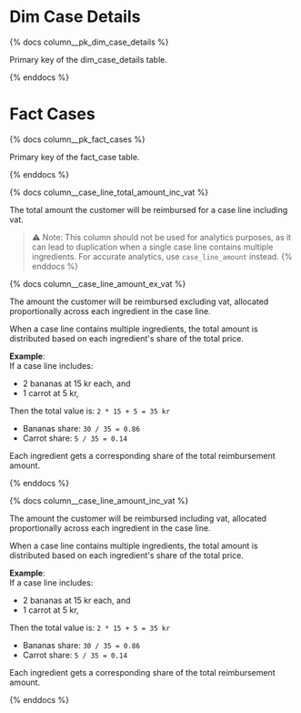 # Dim Case Details
{% docs column__pk_dim_case_details %}

Primary key of the dim_case_details table.

{% enddocs %}

# Fact Cases
{% docs column__pk_fact_cases %}

Primary key of the fact_case table.

{% enddocs %}

{% docs column__case_line_total_amount_inc_vat %}

The total amount the customer will be reimbursed for a case line including vat. 

> ⚠️ Note: This column should not be used for analytics purposes, as it can lead to duplication when a single case line contains multiple ingredients. For accurate analytics, use `case_line_amount` instead.
{% enddocs %}

{% docs column__case_line_amount_ex_vat %}

The amount the customer will be reimbursed excluding vat, allocated proportionally across each ingredient in the case line.

When a case line contains multiple ingredients, the total amount is distributed based on each ingredient's share of the total price.

**Example**:  
If a case line includes:
- 2 bananas at 15 kr each, and  
- 1 carrot at 5 kr,  

Then the total value is: `2 * 15 + 5 = 35 kr`  
- Bananas share: `30 / 35 = 0.86`  
- Carrot share: `5 / 35 = 0.14`

Each ingredient gets a corresponding share of the total reimbursement amount.

{% enddocs %}

{% docs column__case_line_amount_inc_vat %}

The amount the customer will be reimbursed including vat, allocated proportionally across each ingredient in the case line.

When a case line contains multiple ingredients, the total amount is distributed based on each ingredient's share of the total price.

**Example**:  
If a case line includes:
- 2 bananas at 15 kr each, and  
- 1 carrot at 5 kr,  

Then the total value is: `2 * 15 + 5 = 35 kr`  
- Bananas share: `30 / 35 = 0.86`  
- Carrot share: `5 / 35 = 0.14`

Each ingredient gets a corresponding share of the total reimbursement amount.

{% enddocs %}
